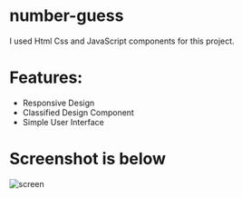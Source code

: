 # number-guess

I used Html Css and JavaScript components for this project.

# Features:
- Responsive Design
- Classified Design Component 
- Simple User Interface 

# Screenshot is below

![screen](https://github.com/user-attachments/assets/1eb78f69-1847-4217-b9d6-5d0afbca0f16)
